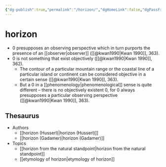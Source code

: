 ```yaml
---
{"dg-publish":true,"permalink":"/horizon/","dgHomeLink":false,"dgPassFrontmatter":false}
---
```


# horizon
- 0 presupposes an observing perspective which in turn purports the presence of an [[observer|observer]] ([[@kwan1990|Kwan 1990]], 363).
- 0 is not something that exist objectively ([[@kwan1990|Kwan 1990]], 362).
	- The contour of a particular mountain range or the coastal line of a particular island or continent can be considered objective in a certain sense ([[@kwan1990|Kwan 1990]], 363).
	- But a 0 in a [[phenomenology|phenomenological]] sense is quite different – there is no objectively existent 0, for 0 always presupposes a particular observing perspective ([[@kwan1990|Kwan 1990]], 363).


## Thesaurus
- Authors
	- [[horizon (Husserl)|horizon (Husserl)]]
	- [[horizon (Gadamer)|horizon (Gadamer)]]
- Topics
	- [[horizon from the natural standpoint|horizon from the natural standpoint]]
	- [[etymology of horizon|etymology of horizon]]